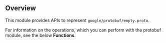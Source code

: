 ## Overview

This module provides APIs to represent `google/protobuf/empty.proto`.

For information on the operations, which you can perform with the protobuf module, see the below **Functions**.
